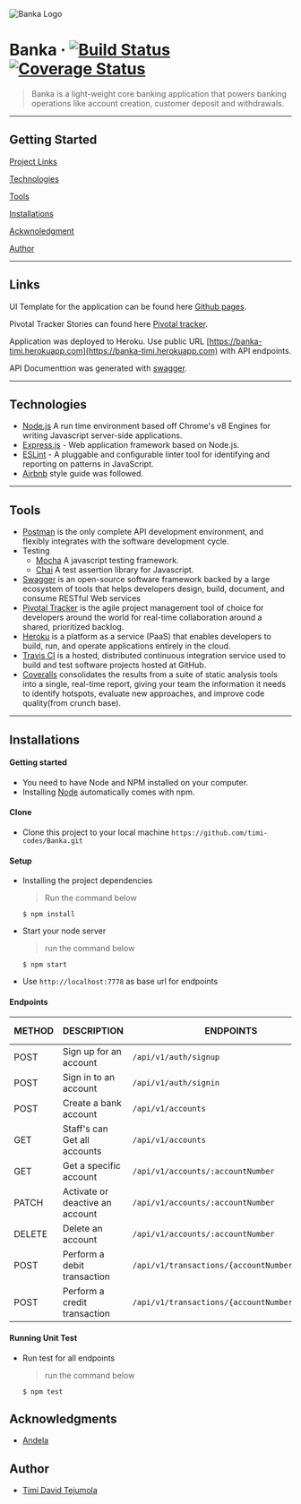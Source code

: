 ![Banka Logo](https://raw.githubusercontent.com/timi-codes/Banka/develop/UI/img/banka-blue-logo.png)

# Banka  &middot; [![Build Status](https://travis-ci.org/timi-codes/Banka.svg?branch=develop)](https://travis-ci.org/timi-codes/Banka)  [![Coverage Status](https://coveralls.io/repos/github/timi-codes/Banka/badge.svg?branch=develop)](https://coveralls.io/github/timi-codes/Banka?branch=develop)

> Banka is a light-weight core banking application that powers banking operations like account creation, customer deposit and withdrawals.

---
## Getting Started

[Project Links](#links) 

[Technologies](#technologies)

[Tools](#tools)

[Installations](#installations)

[Ackwnoledgment](#acknowledgments)

[Author](#author)


---
 
## Links

UI Template for the application can be found here [Github pages](https://timi-codes.github.io/Banka/UI/index.html).

Pivotal Tracker Stories can found here [Pivotal tracker](https://www.pivotaltracker.com/n/projects/2321237).

Application was deployed to Heroku. Use public URL [https://banka-timi.herokuapp.com](https://banka-timi.herokuapp.com) with API endpoints.

API Documenttion was generated with [swagger](https://banka-timi.herokuapp.com/api-docs).

---

## Technologies

[node]: (https://nodejs.org)

- [Node.js](node) A run time environment based off Chrome's v8 Engines for writing Javascript server-side applications.
- [Express.js](https://expressjs.com) - Web application framework based on Node.js.
- [ESLint](https://eslint.org/) - A pluggable and configurable linter tool for identifying and reporting on patterns in JavaScript.
- [Airbnb](https://www.npmjs.com/package/eslint-config-airbnb) style guide was followed.

---

## Tools
- [Postman](https://www.getpostman.com/) is the only complete API development environment, and flexibly integrates with the software development cycle.
- Testing
  - [Mocha](https://mochajs.org/) A javascript testing framework.
  - [Chai](https://chaijs.com) A test assertion library for Javascript.
- [Swagger](https://swagger.io/) is an open-source software framework backed by a large ecosystem of tools that helps developers design, build, document, and consume RESTful Web services
- [Pivotal Tracker](https://www.pivotaltracker.com) is the agile project management tool of choice for developers around the world for real-time collaboration around a shared, prioritized backlog.
- [Heroku](https://www.heroku.com/) is a platform as a service (PaaS) that enables developers to build, run, and operate applications entirely in the cloud.
- [Travis CI](https://travis-ci.org/) is a hosted, distributed continuous integration service used to build and test software projects hosted at GitHub.
- [Coveralls](https://codeclimate.com/) consolidates the results from a suite of static analysis tools into a single, real-time report, giving your team the information it needs to identify hotspots, evaluate new approaches, and improve code quality(from crunch base).

---

## Installations

#### Getting started

- You need to have Node and NPM installed on your computer.
- Installing [Node](node) automatically comes with npm.

#### Clone

- Clone this project to your local machine `https://github.com/timi-codes/Banka.git`

#### Setup

- Installing the project dependencies
  > Run the command below
  ```shell
  $ npm install
  ```
- Start your node server
  > run the command below
  ```shell
  $ npm start
  ```
- Use `http://localhost:7778` as base url for endpoints

#### Endpoints

| METHOD | DESCRIPTION                             | ENDPOINTS                 | REQUEST BODY
| ------ | --------------------------------------- | ------------------------- | ---------------
| POST   | Sign up for an account                  | `/api/v1/auth/signup`     | [Request Body](https://banka-timi.herokuapp.com/api-docs/#/Users/post_api_v1_auth_signup)
| POST   | Sign in to an account                   | `/api/v1/auth/signin`     | [Request Body](https://banka-timi.herokuapp.com/api-docs/#/Users/post_api_v1_auth_signin)
| POST   | Create a bank account                   | `/api/v1/accounts`        | [Request Body](https://banka-timi.herokuapp.com/api-docs/#/Accounts/post_api_v1_accounts)
| GET    | Staff's can Get all accounts            | `/api/v1/accounts`        | [Request Body](https://banka-timi.herokuapp.com/api-docs/#/Accounts/get_api_v1_accounts)
| GET    | Get a specific account                  | `/api/v1/accounts/:accountNumber`| 
| PATCH | Activate or deactive an account          | `/api/v1/accounts/:accountNumber`| [Request Body](https://banka-timi.herokuapp.com/api-docs/#/Accounts/patch_api_v1_accounts__accountNumber_)
| DELETE   | Delete an account                     | `/api/v1/accounts/:accountNumber`|
| POST     | Perform a debit transaction           | `/api/v1/transactions/{accountNumber}/debit`| [Request Body](https://banka-timi.herokuapp.com/api-docs/#/Transactions/post_api_v1_transactions__accountNumber__debit)
| POST     | Perform a credit transaction           | `/api/v1/transactions/{accountNumber}/credit`| [Request Body](https://banka-timi.herokuapp.com/api-docs/#/Transactions/post_api_v1_transactions__accountNumber__credit)

#### Running Unit Test
- Run test for all endpoints
  > run the command below
  ```shell
  $ npm test
  ```

## Acknowledgments

- [Andela](https://andela.com/)

## Author

- [Timi David Tejumola](https://twitter.com/timicodes)
